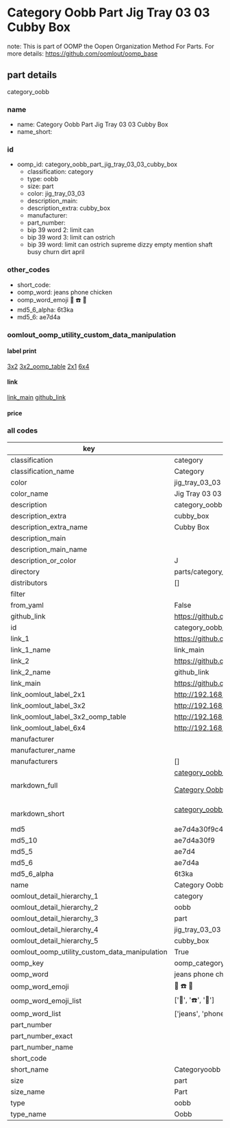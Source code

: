 # Category Oobb Part Jig Tray 03 03 Cubby Box  

note: This is part of OOMP the Oopen Organization Method For Parts. For more details: https://github.com/oomlout/oomp_base

##  part details



category_oobb

### name
* name: Category Oobb Part Jig Tray 03 03 Cubby Box
* name_short: 
### id
* oomp_id: category_oobb_part_jig_tray_03_03_cubby_box
  * classification: category
  * type: oobb
  * size: part
  * color: jig_tray_03_03
  * description_main: 
  * description_extra: cubby_box
  * manufacturer: 
  * part_number: 
  * bip 39 word 2: limit can
  * bip 39 word 3: limit can ostrich
  * bip 39 word: limit can ostrich supreme dizzy empty mention shaft busy churn dirt april

### other_codes
* short_code: 
* oomp_word: jeans phone chicken
* oomp_word_emoji :jeans: :phone: :chicken:
* md5_6_alpha: 6t3ka
* md5_6: ae7d4a






### oomlout_oomp_utility_custom_data_manipulation
#### label print
[3x2](http://192.168.1.245:1112/?label=oomp%206t3ka)
[3x2_oomp_table](http://192.168.1.107:1112/?label=oomp%206t3ka)
[2x1](http://192.168.1.242:1112/?label=oomp%206t3ka)
[6x4](http://192.168.1.55:1112/?label=oomp%206t3ka)    

#### link

[link_main](https://github.com/oomlout/oomlout_oomp_current_version_messy/tree/main/parts/category_oobb_part_jig_tray_03_03_cubby_box) [github_link](https://github.com/oomlout/oomlout_oomp_part_src/tree/main/parts/category_oobb_part_jig_tray_03_03_cubby_box)                             

#### price







### all codes 
| key | value |  
| --- | --- |  
| classification | category |  
| classification_name | Category |  
| color | jig_tray_03_03 |  
| color_name | Jig Tray 03 03 |  
| description | category_oobb |  
| description_extra | cubby_box |  
| description_extra_name | Cubby Box |  
| description_main |  |  
| description_main_name |  |  
| description_or_color | J  |  
| directory | parts/category_oobb_part_jig_tray_03_03_cubby_box |  
| distributors | [] |  
| filter |  |  
| from_yaml | False |  
| github_link | https://github.com/oomlout/oomlout_oomp_part_src/tree/main/parts/category_oobb_part_jig_tray_03_03_cubby_box |  
| id | category_oobb_part_jig_tray_03_03_cubby_box |  
| link_1 | https://github.com/oomlout/oomlout_oomp_current_version_messy/tree/main/parts/category_oobb_part_jig_tray_03_03_cubby_box |  
| link_1_name | link_main |  
| link_2 | https://github.com/oomlout/oomlout_oomp_part_src/tree/main/parts/category_oobb_part_jig_tray_03_03_cubby_box |  
| link_2_name | github_link |  
| link_main | https://github.com/oomlout/oomlout_oomp_current_version_messy/tree/main/parts/category_oobb_part_jig_tray_03_03_cubby_box |  
| link_oomlout_label_2x1 | http://192.168.1.242:1112/?label=oomp%206t3ka |  
| link_oomlout_label_3x2 | http://192.168.1.245:1112/?label=oomp%206t3ka |  
| link_oomlout_label_3x2_oomp_table | http://192.168.1.107:1112/?label=oomp%206t3ka |  
| link_oomlout_label_6x4 | http://192.168.1.55:1112/?label=oomp%206t3ka |  
| manufacturer |  |  
| manufacturer_name |  |  
| manufacturers | [] |  
| markdown_full | [category_oobb_part_jig_tray_03_03_cubby_box](https://github.com/oomlout/oomlout_oomp_current_version_messy/tree/main/parts/category_oobb_part_jig_tray_03_03_cubby_box)<br>[](https://github.com/oomlout/oomlout_oomp_current_version_messy/tree/main/parts/category_oobb_part_jig_tray_03_03_cubby_box)<br>[Category Oobb Part Jig Tray 03 03 Cubby Box](https://github.com/oomlout/oomlout_oomp_current_version_messy/tree/main/parts/category_oobb_part_jig_tray_03_03_cubby_box)<br><br> |  
| markdown_short | [category_oobb_part_jig_tray_03_03_cubby_box](https://github.com/oomlout/oomlout_oomp_current_version_messy/tree/main/parts/category_oobb_part_jig_tray_03_03_cubby_box)<br><br> |  
| md5 | ae7d4a30f9c4f16124a01d9f39c83c0f |  
| md5_10 | ae7d4a30f9 |  
| md5_5 | ae7d4 |  
| md5_6 | ae7d4a |  
| md5_6_alpha | 6t3ka |  
| name | Category Oobb Part Jig Tray 03 03 Cubby Box |  
| oomlout_detail_hierarchy_1 | category |  
| oomlout_detail_hierarchy_2 | oobb |  
| oomlout_detail_hierarchy_3 | part |  
| oomlout_detail_hierarchy_4 | jig_tray_03_03 |  
| oomlout_detail_hierarchy_5 | cubby_box |  
| oomlout_oomp_utility_custom_data_manipulation | True |  
| oomp_key | oomp_category_oobb_part_jig_tray_03_03_cubby_box |  
| oomp_word | jeans phone chicken |  
| oomp_word_emoji | :jeans: :phone: :chicken: |  
| oomp_word_emoji_list | [':jeans:', ':phone:', ':chicken:'] |  
| oomp_word_list | ['jeans', 'phone', 'chicken'] |  
| part_number |  |  
| part_number_exact |  |  
| part_number_name |  |  
| short_code |  |  
| short_name | Categoryoobb |  
| size | part |  
| size_name | Part |  
| type | oobb |  
| type_name | Oobb |  

